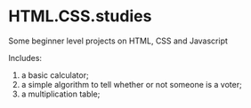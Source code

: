 # HTML.CSS.studies
Some beginner level projects on HTML, CSS and Javascript

Includes:
1. a basic calculator;
2. a simple algorithm to tell whether or not someone is a voter;
3. a multiplication table;
